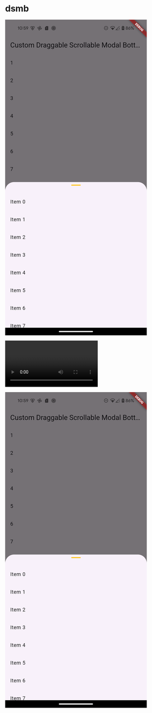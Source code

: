 # dsmb

![screenshot](./media/Screenshot_20241024_225915.png)

![screenshot](./media/Screen_recording_20241024_225230.mp4)

[![Watch the video](./media/Screenshot_20241024_225915.png)](./media/Screen_recording_20241024_225230.mp4)
